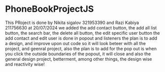 # PhoneBookProjectJS
This PRoject is done by Nikita sigalov 321953390 and Razi Kabiya 211756630
at 20/07/2024 we added the add contact button, the add all list button, the search bar, the delete all button, the edit specific user button
the add contact and edit user is done in popout and listeners
the plan is to add a design, and improve upon out code so it will look beteer with all the project, and geenral project, also the plan is to add for the pop out is when you click the outside boundaries of the popout, it will close
and also the general design project, betterment, among other things, the design wise and reactivity wise!
